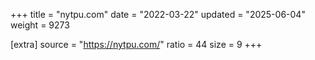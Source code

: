 +++
title = "nytpu.com"
date = "2022-03-22"
updated = "2025-06-04"
weight = 9273

[extra]
source = "https://nytpu.com/"
ratio = 44
size = 9
+++
